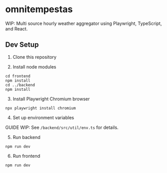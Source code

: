 # omnitempestas

WIP: Multi source hourly weather aggregator using Playwright, TypeScript, and React.

## Dev Setup

1. Clone this repository

2. Install node modules

```
cd frontend
npm install
cd ../backend
npm install
```

3. Install Playwright Chromium browser

`npx playwright install chromium`

4. Set up environment variables

GUIDE WIP: See `/backend/src/util/env.ts` for details.

5. Run backend

`npm run dev`

6. Run frontend

`npm run dev`
